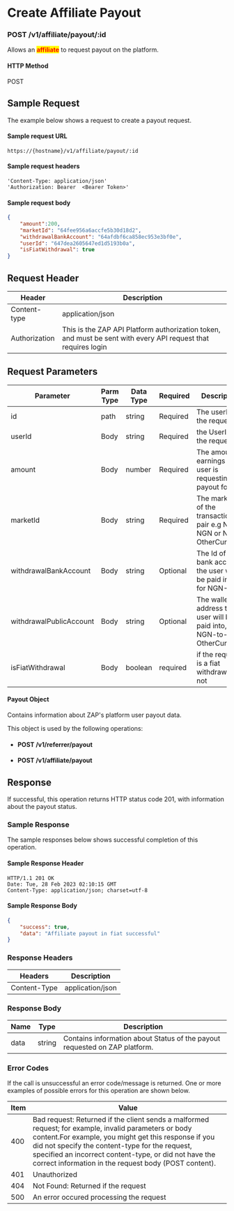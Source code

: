 # Create Affiliate Payout

### POST /v1/affiliate/payout/:id <a href="#top" id="top"></a>

Allows an <mark style="color:red;">**affiliate**</mark> to request payout on the platform.

#### HTTP Method <a href="#top" id="top"></a>

POST

## Sample Request <a href="#samplerequest" id="samplerequest"></a>

The example below shows a request to create a payout request.

#### **Sample request** URL <a href="#top" id="top"></a>

```
https://{hostname}/v1/affiliate/payout/:id
```

#### &#x20;**Sample request headers** <a href="#top" id="top"></a>

```
'Content-Type: application/json'
'Authorization: Bearer  <Bearer Token>'
```

#### &#x20;**Sample request body** <a href="#top" id="top"></a>

```json
{
    "amount":200,
    "marketId": "64fee956a6accfe5b30d18d2",
    "withdrawalBankAccount": "64afdbf6ca858ec953e3bf0e",
    "userId": "647dea2605647ed1d5193b0a",
    "isFiatWithdrawal": true
}
```

## Request Header <a href="#samplerequest" id="samplerequest"></a>

| Header        | Description                                                                                                   |
| ------------- | ------------------------------------------------------------------------------------------------------------- |
| Content-type  | application/json                                                                                              |
| Authorization | This is the ZAP API Platform authorization token, and must be sent with every API request that requires login |

## Request Parameters <a href="#samplerequest" id="samplerequest"></a>

<table><thead><tr><th width="241">Parameter</th><th width="120">Parm Type</th><th width="99">Data Type</th><th width="103">Required</th><th>Description</th></tr></thead><tbody><tr><td>id</td><td>path</td><td>string</td><td>Required</td><td>The userId of the requester</td></tr><tr><td>userId</td><td>Body</td><td>string</td><td>Required</td><td>the UserId of the requester</td></tr><tr><td>amount</td><td>Body</td><td>number</td><td>Required</td><td>The amount of earnings the user is requesting payout for</td></tr><tr><td>marketId</td><td>Body</td><td>string</td><td>Required</td><td>The marketId of the transaction pair e.g NGN-NGN or NGN-OtherCurrency</td></tr><tr><td>withdrawalBankAccount</td><td>Body</td><td>string</td><td>Optional</td><td>The Id of the bank account the user will be paid into. for NGN-NGN</td></tr><tr><td>withdrawalPublicAccount</td><td>Body</td><td>string</td><td>Optional</td><td>The wallet address the user will be paid into, for NGN-to-OtherCurrency</td></tr><tr><td>isFiatWithdrawal</td><td>Body</td><td>boolean</td><td>required</td><td>if the request is a fiat withdrawal or not</td></tr></tbody></table>

#### Payout Object

Contains information about ZAP's platform user payout data.

This object is used by the following operations:

* #### POST /v1/referrer/payout
* #### POST /v1/affiliate/payout

## Response <a href="#samplerequest" id="samplerequest"></a>

If successful, this operation returns HTTP status code 201, with information about the payout status.

### Sample Response <a href="#samplerequest" id="samplerequest"></a>

The sample responses below shows successful completion of this operation.

#### **Sample** Response Header <a href="#top" id="top"></a>

```
HTTP/1.1 201 OK
Date: Tue, 28 Feb 2023 02:10:15 GMT
Content-Type: application/json; charset=utf-8
```

#### **Sample** Response Body <a href="#top" id="top"></a>

```json
{
    "success": true,
    "data": "Affiliate payout in fiat successful"
}
```

### Response Headers <a href="#samplerequest" id="samplerequest"></a>

| Headers      | Description      |
| ------------ | ---------------- |
| Content-Type | application/json |

### Response Body <a href="#samplerequest" id="samplerequest"></a>

| Name | Type   | Description                                                                  |
| ---- | ------ | ---------------------------------------------------------------------------- |
| data | string | Contains information about  Status of the payout requested on ZAP  platform. |

### Error Codes <a href="#samplerequest" id="samplerequest"></a>

If the call is unsuccessful an error code/message is returned. One or more examples of possible errors for this operation are shown below.

| Item | Value                                                                                                                                                                                                                                                                                                                             |
| ---- | --------------------------------------------------------------------------------------------------------------------------------------------------------------------------------------------------------------------------------------------------------------------------------------------------------------------------------- |
| 400  | Bad request: Returned if the client sends a malformed request; for example, invalid parameters or body content.For example, you might get this response if you did not specify the content-type for the request, specified an incorrect content-type, or did not have the correct information in the request body (POST content). |
| 401  | Unauthorized                                                                                                                                                                                                                                                                                                                      |
| 404  | Not Found: Returned if the request                                                                                                                                                                                                                                                                                                |
| 500  | An error occured processing the request                                                                                                                                                                                                                                                                                           |

